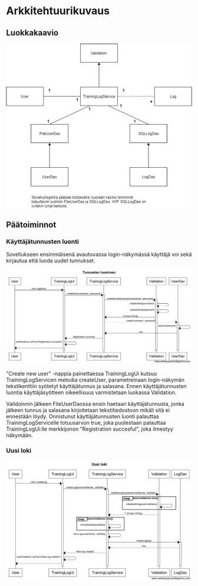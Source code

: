 # Arkkitehtuurikuvaus

## Luokkakaavio
![Luokkakaavio](https://github.com/ktatu/ohjtekniikka/blob/master/dokumentaatio/kuvat/Alustava%20luokkakaavio.png)

## Päätoiminnot
### Käyttäjätunnusten luonti
Sovellukseen ensimmäisenä avautuvassa login-näkymässä käyttäjä voi sekä kirjautua että luoda uudet tunnukset.

![CreateUser](https://github.com/ktatu/ohjtekniikka/blob/master/dokumentaatio/kuvat/Tunnusten%20luominen.png)

<p>"Create new user" -nappia painettaessa TrainingLogUi kutsuu TrainingLogServicen metodia createUser, parametreinaan login-näkymän tekstikenttiin syötetyt käyttäjätunnus ja salasana. Ennen käyttäjätunnusten luontia käyttäjäsyötteen oikeellisuus varmistetaan luokassa Validation.</p> 
<p>Validoinnin jälkeen FileUserDaossa ensin haetaan käyttäjätunnusta, jonka jälkeen tunnus ja salasana kirjoitetaan tekstitiedostoon mikäli sitä ei ennestään löydy. Onnistunut käyttäjätunnusten luonti palauttaa TrainingLogServicelle totuusarvon true, joka puolestaan palauttaa TrainingLogUi:lle merkkijonon "Registration succesful", joka ilmestyy näkymään.</p>

### Uusi loki

![NewLog](https://github.com/ktatu/ohjtekniikka/blob/master/dokumentaatio/kuvat/Uusi%20loki.png)

